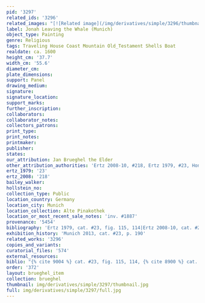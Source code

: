 ```yaml
---
pid: '3297'
related_ids: '3296'
related_images: "[![Related image](/img/derivatives/simple/3296/thumbnail.jpg)](/brughel/3296)"
label: Jonah Leaving the Whale (Munich)
object_type: Painting
genre: Religious
tags: Traveling House Coast Mountain Old_Testament Shells Boat
realdate: ca. 1600
height_cm: '37.7'
width_cm: '55.6'
diameter_cm: 
plate_dimensions: 
support: Panel
drawing_medium: 
signature: 
signature_location: 
support_marks: 
further_inscription: 
collaborators: 
collaborator_notes: 
collectors_patrons: 
print_type: 
print_notes: 
printmaker: 
publisher: 
states: 
our_attribution: Jan Brueghel the Elder
other_attribution_authorities: 'Ertz 2008-10, #218, Ertz 1979, #23, Honig database'
ertz_1979: '23'
ertz_2008: '218'
bailey_walker: 
hollstein_no: 
collection_type: Public
location_country: Germany
location_city: Munich
location_collection: Alte Pinakothek
location_or_most_recent_sale_notes: 'inv. #1887'
provenance: '5454'
bibliography: 'Ertz 1979, cat. #23, fig. 115, 114|Ertz 2008-10, cat. #218'
exhibition_history: 'Munich 2013, cat. #23, p. 190'
related_works: '3296'
copies_and_variants: 
curatorial_files: '574'
external_resources: 
biblio: "{% cite 9004 %} cat. #23, fig. 115, 114, {% cite 8900 %} cat. #218"
order: '372'
layout: brueghel_item
collection: brueghel
thumbnail: img/derivatives/simple/3297/thumbnail.jpg
full: img/derivatives/simple/3297/full.jpg
---
```

